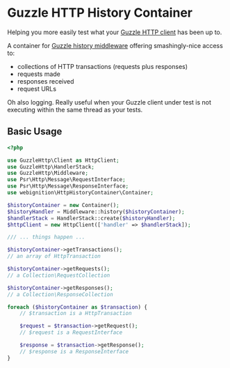 # Guzzle HTTP History Container

Helping you more easily test what your [Guzzle HTTP client](https://docs.guzzlephp.org/en/stable/) has been up to.

A container for [Guzzle history middleware](https://docs.guzzlephp.org/en/stable/testing.html#history-middleware)
offering smashingly-nice access to:
 
- collections of HTTP transactions (requests plus responses)
- requests made
- responses received
- request URLs 

Oh also logging. Really useful when your Guzzle client under test is not executing within the same thread as your tests.

## Basic Usage

```php
<?php

use GuzzleHttp\Client as HttpClient;
use GuzzleHttp\HandlerStack;
use GuzzleHttp\Middleware;
use Psr\Http\Message\RequestInterface;
use Psr\Http\Message\ResponseInterface;
use webignition\HttpHistoryContainer\Container;

$historyContainer = new Container();
$historyHandler = Middleware::history($historyContainer);
$handlerStack = HandlerStack::create($historyHandler);
$httpClient = new HttpClient(['handler' => $handlerStack]);

/// ... things happen ...

$historyContainer->getTransactions();
// an array of HttpTransaction

$historyContainer->getRequests();
// a Collection\RequestCollection

$historyContainer->getResponses();
// a Collection\ResponseCollection

foreach ($historyContainer as $transaction) {
    // $transaction is a HttpTransaction

    $request = $transaction->getRequest();
    // $request is a RequestInterface

    $response = $transaction->getResponse();
    // $response is a ResponseInterface
}
```
